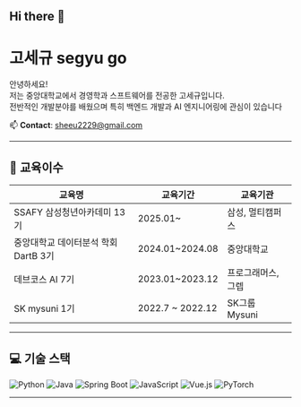 ## Hi there 👋

# 고세규 segyu go

안녕하세요!  
저는 중앙대학교에서 경영학과 스프트웨어를 전공한 고세규입니다.  
전반적인 개발분야를 배웠으며 특히 백엔드 개발과 AI 엔지니어링에 관심이 있습니다

📫 **Contact**: sheeu2229@gmail.com 

---

## 💼 교육이수

| 교육명 | 교육기간 | 교육기관 |
|--------|-----------|------------|
| SSAFY 삼성청년아카데미 13기 | 2025.01~ | 삼성, 멀티캠퍼스 |
| 중앙대학교 데이터분석 학회 DartB 3기 | 2024.01~2024.08 | 중앙대학교 |
|  데브코스 AI 7기 | 2023.01~2023.12 | 프로그래머스, 그렙 |
| SK mysuni 1기 | 2022.7 ~ 2022.12 | SK그룹 Mysuni |

---

## 💻 기술 스택

![Python](https://img.shields.io/badge/Python-3776AB?style=flat&logo=python&logoColor=white)
![Java](https://img.shields.io/badge/Java-007396?style=flat&logo=java&logoColor=white)
![Spring Boot](https://img.shields.io/badge/Spring%20Boot-6DB33F?style=flat&logo=spring-boot&logoColor=white)
![JavaScript](https://img.shields.io/badge/JavaScript-F7DF1E?style=flat&logo=javascript&logoColor=black)
![Vue.js](https://img.shields.io/badge/Vue.js-4FC08D?style=flat&logo=vue.js&logoColor=white)
![PyTorch](https://img.shields.io/badge/PyTorch-EE4C2C?style=flat&logo=pytorch&logoColor=white)

---
